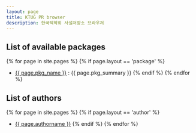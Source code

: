 ```yaml
---
layout: page
title: KTUG PR browser
description: 한국텍학회 사설저장소 브라우저
---
```


## <a id="packages">List of available packages</a>

{% for page in site.pages %}
{% if page.layout == 'package' %}
- <a href="{{ page.path }}">{{ page.pkg_name }}</a> : {{ page.pkg_summary }}
{% endif %}
{% endfor %}

## <a id="authors">List of authors</a>

{% for page in site.pages %}
{% if page.layout == 'author' %}
- <a href="{{ page.path }}">{{ page.authorname }}</a>
{% endif %}
{% endfor %}
